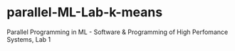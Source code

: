# parallel-ML-Lab-k-means

Parallel Programming in ML - Software & Programming of High Perfomance Systems, Lab 1
